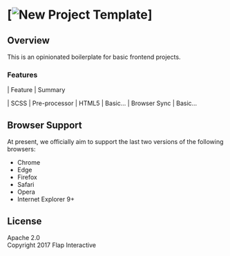 # [![New Project Template](http://www.flap.com.uy)]

## Overview

This is an opinionated boilerplate for basic frontend projects. 

### Features

| Feature                                | Summary       

| SCSS                                    | Pre-processor
| HTML5                                   | Basic...                                                                                  | Browser Sync                            | Basic...                                                                                                                 

## Browser Support

At present, we officially aim to support the last two versions of the following browsers:

* Chrome
* Edge
* Firefox
* Safari
* Opera
* Internet Explorer 9+


## License

Apache 2.0  
Copyright 2017 Flap Interactive 
